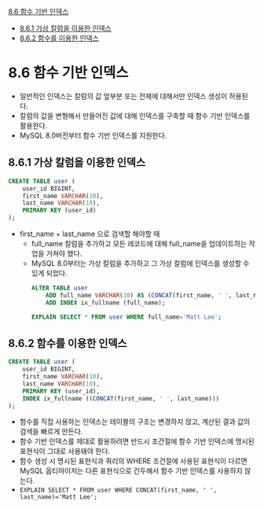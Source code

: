 [8.6 함수 기반 인덱스](#86-함수-기반-인덱스)
- [8.6.1 가상 칼럼을 이용한 인덱스](#861-가상-칼럼을-이용한-인덱스)
- [8.6.2 함수를 이용한 인덱스](#862-함수를-이용한-인덱스)

# 8.6 함수 기반 인덱스
- 일반적인 인덱스는 칼럼의 값 앞부분 또는 전체에 대해서만 인덱스 생성이 허용된다.
- 칼럼의 값을 변형해서 만들어진 값에 대해 인덱스를 구축할 때 함수 기반 인덱스를 활용한다.
- MySQL 8.0버전부터 함수 기반 인덱스를 지원한다.

## 8.6.1 가상 칼럼을 이용한 인덱스
```sql
CREATE TABLE user (
    user_id BIGINT,
    first_name VARCHAR(10),
    last_name VARCHAR(10),
    PRIMARY KEY (user_id)
);
```
- first_name + last_name 으로 검색할 해야할 때
    - full_name 칼럼을 추가하고 모든 레코드에 대해 full_name을 업데이트하는 작업을 거쳐야 했다.
    - MySQL 8.0부터는 가상 칼럼을 추가하고 그 가상 칼럼에 인덱스를 생성할 수 있게 되었다.
        ```sql
        ALTER TABLE user
            ADD full_name VARCHAR(30) AS (CONCAT(first_name, ' ', last_name)) VIRTUAL,
            ADD INDEX ix_fullname (full_name);

        EXPLAIN SELECT * FROM user WHERE full_name='Matt Lee';
        ```

## 8.6.2 함수를 이용한 인덱스
```sql
CREATE TABLE user (
    user_id BIGINT,
    first_name VARCHAR(10),
    last_name VARCHAR(10),
    PRIMARY KEY (user_id),
    INDEX ix_fullname ((CONCAT(first_name, ' ', last_name)))
);
```
- 함수를 직접 사용하는 인덱스는 테이블의 구조는 변경하지 않고, 계산된 결과 값의 검색을 빠르게 만든다.
- 함수 기반 인덱스를 제대로 활용하려면 반드시 조건절에 함수 기반 인덱스에 명시된 표현식이 그대로 사용돼야 한다.
- 함수 생성 시 명시된 표현식과 쿼리의 WHERE 조건절에 사용된 표현식이 다르면 MySQL 옵티마이저는 다른 표현식으로 간두해서 함수 기반 인덱스를 사용하지 않는다.
- `EXPLAIN SELECT * FROM user WHERE CONCAT(first_name, ' ', last_name)='Matt Lee';`

